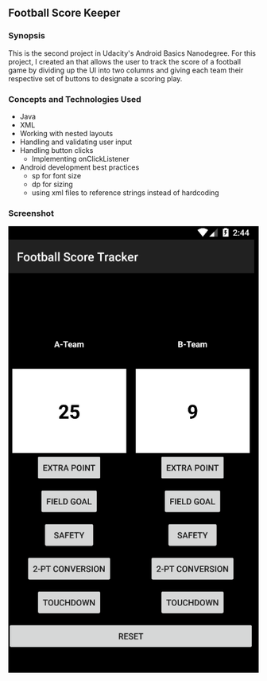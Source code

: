 ## Football Score Keeper

### Synopsis
This is the second project in Udacity's Android Basics Nanodegree. For this project, I created an that allows the user to track the score of a football game by dividing up the UI into two columns and giving each team their respective set of buttons to designate a scoring play.

### Concepts and Technologies Used
- Java
- XML
- Working with nested layouts
- Handling and validating user input
- Handling button clicks
  - Implementing onClickListener
- Android development best practices
    - sp for font size
    - dp for sizing
    - using xml files to reference strings instead of hardcoding

### Screenshot

![](misc/football_score_keeper.PNG)
